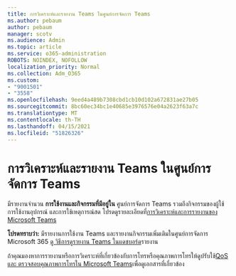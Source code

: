 ```yaml
---
title: การวิเคราะห์และรายงาน Teams ในศูนย์การจัดการ Teams
ms.author: pebaum
author: pebaum
manager: scotv
ms.audience: Admin
ms.topic: article
ms.service: o365-administration
ROBOTS: NOINDEX, NOFOLLOW
localization_priority: Normal
ms.collection: Adm_O365
ms.custom:
- "9001501"
- "3558"
ms.openlocfilehash: 9eed4a489b7308cbd1cb10d102a672831ae27b05
ms.sourcegitcommit: 8bc60ec34bc1e40685e3976576e04a2623f63a7c
ms.translationtype: MT
ms.contentlocale: th-TH
ms.lasthandoff: 04/15/2021
ms.locfileid: "51826326"
---
```

# <a name="teams-analytics-and-reports-in-the-teams-admin-center"></a>การวิเคราะห์และรายงาน Teams ในศูนย์การจัดการ Teams

มีรายงานจํานวน **การใช้งานและกิจกรรมที่มีอยู่ใน** ศูนย์การจัดการ Teams รวมถึงกิจกรรมของผู้ใช้ การใช้งานอุปกรณ์ และการใช้เหตุการณ์สด โปรดดูรายละเอียดที่[การวิเคราะห์และการรายงานของ Microsoft Teams](https://docs.microsoft.com/microsoftteams/teams-analytics-and-reports/teams-reporting-reference)

**โปรดทราบว่า:** มีรายงานการใช้งาน Teams และรายงานกิจกรรมเพิ่มเติมในศูนย์การจัดการ Microsoft 365 [ดู วิธีการดูรายงาน Teams ในแดชบอร์ด](https://docs.microsoft.com/microsoftteams/teams-activity-reports#how-to-view-the-teams-reports-in-the-reports-dashboard)รายงาน

ถ้าคุณมองหาการรายงานหรือการวิเคราะห์ที่เกี่ยวข้องกับการโทรหรือคุณภาพการโทรให้ดูปรับใช้[QoS และ ตรวจสอบคุณภาพการโทรใน Microsoft Teams](https://docs.microsoft.com/microsoftteams/monitor-call-quality-qos)เพื่อดูเอกสารที่เกี่ยวข้อง

